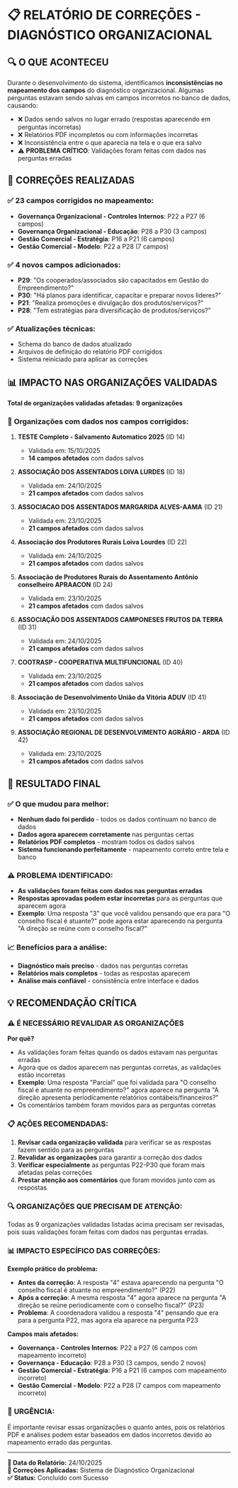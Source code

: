 # 📋 RELATÓRIO DE CORREÇÕES - DIAGNÓSTICO ORGANIZACIONAL

## 🔍 **O QUE ACONTECEU**

Durante o desenvolvimento do sistema, identificamos **inconsistências no mapeamento dos campos** do diagnóstico organizacional. Algumas perguntas estavam sendo salvas em campos incorretos no banco de dados, causando:

- ❌ Dados sendo salvos no lugar errado (respostas aparecendo em perguntas incorretas)
- ❌ Relatórios PDF incompletos ou com informações incorretas  
- ❌ Inconsistência entre o que aparecia na tela e o que era salvo
- ⚠️ **PROBLEMA CRÍTICO**: Validações foram feitas com dados nas perguntas erradas

## 🔧 **CORREÇÕES REALIZADAS**

### ✅ **23 campos corrigidos no mapeamento:**
- **Governança Organizacional - Controles Internos**: P22 a P27 (6 campos)
- **Governança Organizacional - Educação**: P28 a P30 (3 campos)  
- **Gestão Comercial - Estratégia**: P16 a P21 (6 campos)
- **Gestão Comercial - Modelo**: P22 a P28 (7 campos)

### ✅ **4 novos campos adicionados:**
- **P29**: "Os cooperados/associados são capacitados em Gestão do Empreendimento?"
- **P30**: "Há planos para identificar, capacitar e preparar novos líderes?"
- **P21**: "Realiza promoções e divulgação dos produtos/serviços?"
- **P28**: "Tem estratégias para diversificação de produtos/serviços?"

### ✅ **Atualizações técnicas:**
- Schema do banco de dados atualizado
- Arquivos de definição do relatório PDF corrigidos
- Sistema reiniciado para aplicar as correções

## 📊 **IMPACTO NAS ORGANIZAÇÕES VALIDADAS**

**Total de organizações validadas afetadas: 9 organizações**

### 🏢 **Organizações com dados nos campos corrigidos:**

1. **TESTE Completo - Salvamento Automatico 2025** (ID 14)
   - Validada em: 15/10/2025
   - **14 campos afetados** com dados salvos

2. **ASSOCIAÇÃO DOS ASSENTADOS LOIVA LURDES** (ID 18)  
   - Validada em: 24/10/2025
   - **21 campos afetados** com dados salvos

3. **ASSOCIACAO DOS ASSENTADOS MARGARIDA ALVES-AAMA** (ID 21)
   - Validada em: 23/10/2025
   - **21 campos afetados** com dados salvos

4. **Associação dos Produtores Rurais Loiva Lourdes** (ID 22)
   - Validada em: 24/10/2025
   - **21 campos afetados** com dados salvos

5. **Associação de Produtores Rurais do Assentamento Antônio conselheiro APRAACON** (ID 24)
   - Validada em: 23/10/2025
   - **21 campos afetados** com dados salvos

6. **ASSOCIAÇÃO DOS ASSENTADOS CAMPONESES FRUTOS DA TERRA** (ID 31)
   - Validada em: 24/10/2025
   - **21 campos afetados** com dados salvos

7. **COOTRASP - COOPERATIVA MULTIFUNCIONAL** (ID 40)
   - Validada em: 23/10/2025
   - **21 campos afetados** com dados salvos

8. **Associação de Desenvolvimento União da Vitória ADUV** (ID 41)
   - Validada em: 23/10/2025
   - **21 campos afetados** com dados salvos

9. **ASSOCIAÇÃO REGIONAL DE DESENVOLVIMENTO AGRÁRIO - ARDA** (ID 42)
   - Validada em: 23/10/2025
   - **21 campos afetados** com dados salvos

## 🎯 **RESULTADO FINAL**

### ✅ **O que mudou para melhor:**
- **Nenhum dado foi perdido** - todos os dados continuam no banco de dados
- **Dados agora aparecem corretamente** nas perguntas certas
- **Relatórios PDF completos** - mostram todos os dados salvos
- **Sistema funcionando perfeitamente** - mapeamento correto entre tela e banco

### ⚠️ **PROBLEMA IDENTIFICADO:**
- **As validações foram feitas com dados nas perguntas erradas**
- **Respostas aprovadas podem estar incorretas** para as perguntas que aparecem agora
- **Exemplo**: Uma resposta "3" que você validou pensando que era para "O conselho fiscal é atuante?" pode agora estar aparecendo na pergunta "A direção se reúne com o conselho fiscal?"

### 📈 **Benefícios para a análise:**
- **Diagnóstico mais preciso** - dados nas perguntas corretas
- **Relatórios mais completos** - todas as respostas aparecem
- **Análise mais confiável** - consistência entre interface e dados

## 💡 **RECOMENDAÇÃO CRÍTICA**

### ⚠️ **É NECESSÁRIO REVALIDAR AS ORGANIZAÇÕES**

**Por quê?**
- As validações foram feitas quando os dados estavam nas perguntas erradas
- Agora que os dados aparecem nas perguntas corretas, as validações estão incorretas
- **Exemplo**: Uma resposta "Parcial" que foi validada para "O conselho fiscal é atuante no empreendimento?" agora aparece na pergunta "A direção apresenta periodicamente relatórios contábeis/financeiros?"
- Os comentários também foram movidos para as perguntas corretas

### 📋 **AÇÕES RECOMENDADAS:**
1. **Revisar cada organização validada** para verificar se as respostas fazem sentido para as perguntas
2. **Revalidar as organizações** para garantir a correção dos dados
3. **Verificar especialmente** as perguntas P22-P30 que foram mais afetadas pelas correções
4. **Prestar atenção aos comentários** que foram movidos junto com as respostas

### 🔍 **ORGANIZAÇÕES QUE PRECISAM DE ATENÇÃO:**
Todas as 9 organizações validadas listadas acima precisam ser revisadas, pois suas validações foram feitas com dados nas perguntas erradas.

### 📊 **IMPACTO ESPECÍFICO DAS CORREÇÕES:**

**Exemplo prático do problema:**
- **Antes da correção**: A resposta "4" estava aparecendo na pergunta "O conselho fiscal é atuante no empreendimento?" (P22)
- **Após a correção**: A mesma resposta "4" agora aparece na pergunta "A direção se reúne periodicamente com o conselho fiscal?" (P23)
- **Problema**: A coordenadora validou a resposta "4" pensando que era para a pergunta P22, mas agora ela aparece na pergunta P23

**Campos mais afetados:**
- **Governança - Controles Internos**: P22 a P27 (6 campos com mapeamento incorreto)
- **Governança - Educação**: P28 a P30 (3 campos, sendo 2 novos)
- **Gestão Comercial - Estratégia**: P16 a P21 (6 campos com mapeamento incorreto)
- **Gestão Comercial - Modelo**: P22 a P28 (7 campos com mapeamento incorreto)

### 🚨 **URGÊNCIA:**
É importante revisar essas organizações o quanto antes, pois os relatórios PDF e análises podem estar baseados em dados incorretos devido ao mapeamento errado das perguntas.

---

**📅 Data do Relatório:** 24/10/2025  
**🔧 Correções Aplicadas:** Sistema de Diagnóstico Organizacional  
**✅ Status:** Concluído com Sucesso
